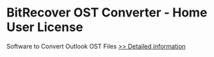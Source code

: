 # BitRecover OST Converter - Home User License
Software to Convert Outlook OST Files
[>> Detailed information](https://secure.shareit.com/shareit/product.html?productid=300943275&affiliateid=200057808)
